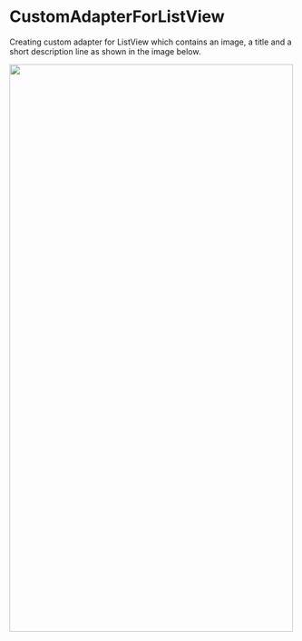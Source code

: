 # CustomAdapterForListView
Creating custom adapter for ListView which contains an image, a title and a short description line as shown in the image below.


<img src="https://user-images.githubusercontent.com/20423471/35139746-7ed30520-fd1a-11e7-8561-9911451a6f26.png" width="500" height="1000" /> 
